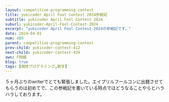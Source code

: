 ```yaml
---
layout: competitive-programming-contest
title: yukicoder April Fool Contest 2024参戦記
subtitle: yukicoder April Fool Contest 2024
suburl: yukicoder-April-Fool-Contest-2024
excerpt: "yukicoder April Fool Contest 2024の参戦記です。"
date: 2024-04-01
num: 489
parent: competitive-programming-contest
prev-child: yukicoder-contest-412
next-child: yukicoder-contest-429
own: F問題
blog: true
tags: [競技プログラミング,数学]
---
```


５ヶ月ぶりのwriterでとても緊張しました。エイプリルフールコンに出題させてもらうのは初めてで、この参戦記を書いている時点ではどうなることやらとハラハラしております。
